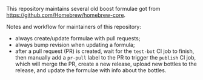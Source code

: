 This repository maintains several old boost formulae got from https://github.com/Homebrew/homebrew-core.

Notes and workflow for maintainers of this repository:
* always create/update formulae with pull requests;
* always bump revision when updating a formula;
* after a pull request (PR) is created, wait for the `test-bot` CI job to finish,
  then manually add a `pr-pull` label to the PR to trigger the `publish` CI job, which will merge the PR,
  create a new release, upload new bottles to the release, and update the formulae with info about the bottles.
